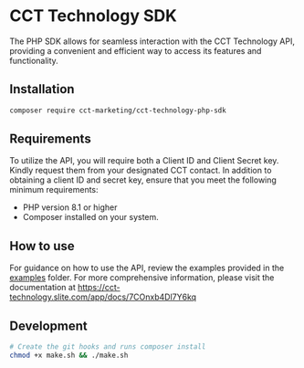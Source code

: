 # CCT Technology SDK

The PHP SDK allows for seamless interaction with the CCT Technology API, providing a convenient and efficient way to access its features and functionality.

## Installation

```bash
composer require cct-marketing/cct-technology-php-sdk
```

## Requirements
To utilize the API, you will require both a Client ID and Client Secret key. Kindly request them from your designated CCT contact.
In addition to obtaining a client ID and secret key, ensure that you meet the following minimum requirements:

- PHP version 8.1 or higher
- Composer installed on your system.

## How to use
For guidance on how to use the API, review the examples provided in the [examples](examples)  folder. 
For more comprehensive information, please visit the documentation at https://cct-technology.slite.com/app/docs/7COnxb4Dl7Y6kq

## Development
```bash
# Create the git hooks and runs composer install
chmod +x make.sh && ./make.sh
```
